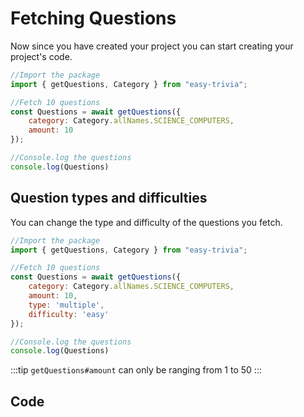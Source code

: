 # Fetching Questions
Now since you have created your project you can start creating your project's code.

<!-- eslint-skip -->
```js
//Import the package
import { getQuestions, Category } from "easy-trivia";

//Fetch 10 questions
const Questions = await getQuestions({
    category: Category.allNames.SCIENCE_COMPUTERS,
    amount: 10
});

//Console.log the questions
console.log(Questions)
```

## Question types and difficulties
You can change the type and difficulty of the questions you fetch.

<!-- eslint-skip -->
```js {8-9}
//Import the package
import { getQuestions, Category } from "easy-trivia";

//Fetch 10 questions
const Questions = await getQuestions({
    category: Category.allNames.SCIENCE_COMPUTERS,
    amount: 10,
    type: 'multiple',
    difficulty: 'easy'
});

//Console.log the questions
console.log(Questions)
```

:::tip
`getQuestions#amount` can only be ranging from 1 to 50
:::

## Code
<ResultingCode path="index.js" />
